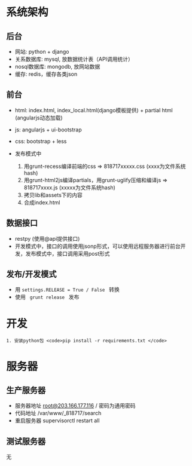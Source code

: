 # 系统架构

## 后台

* 网站: python + django
* 关系数据库: mysql, 放数据统计表（API调用统计）
* nosql数据库: mongodb, 放网站数据
* 缓存: redis，缓存各类json

## 前台

* html: index.html, index_local.html(django模板提供) + partial html (angularjs动态加载)
* js: angularjs + ui-bootstrap
* css: bootstrap + less

* 发布模式中
    1. 用grunt-recess编译前端的css => 818717xxxxx.css (xxxx为文件系统hash)
    2. 用grunt-html2js编译partials，用grunt-uglify压缩和编译js => 818717xxxx.js (xxxxx为文件系统hash)
    3. 拷贝lib和assets下的内容
    3. 合成index.html

## 数据接口

* restpy (使用@api提供接口)
* 开发模式中，接口的调用使用jsonp形式，可以使用远程服务器进行前台开发，发布模式中，接口调用采用post形式

## 发布/开发模式

* 用 <code>settings.RELEASE = True / False </code> 转换
* 使用 <code> grunt release </code> 发布

# 开发

    1. 安装python包 <code>pip install -r requirements.txt </code>

# 服务器

## 生产服务器

* 服务器地址 root@203.166.177.116 / 密码为通用密码
* 代码地址 /var/www/_818717/search
* 重启服务器 supervisorctl restart all

## 测试服务器

无
